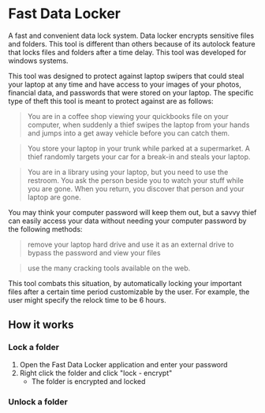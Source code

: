 # Fast Data Locker

A fast and convenient data lock system. Data locker encrypts sensitive files and folders.
This tool is different than others because of its autolock feature that locks files and folders after a time delay. 
This tool was developed for windows systems.

This tool was designed to protect against laptop swipers that could steal your laptop at any time and have access to your images of your photos, financial data, and passwords that were stored on your laptop. The specific type of theft this tool is meant to protect against are as follows:

> You are in a coffee shop viewing your quickbooks file on your computer, when suddenly a thief swipes the laptop from your hands and jumps into a get away vehicle before you can catch them.

> You store your laptop in your trunk while parked at a supermarket. A thief randomly targets your car for a break-in and steals your laptop.

> You are in a library using your laptop, but you need to use the restroom. You ask the person beside you to watch your stuff while you are gone. When you return, you discover that person and your laptop are gone.

You may think your computer password will keep them out, but a savvy thief can easily access your data without needing your computer password by the following methods:

> remove your laptop hard drive and use it as an external drive to bypass the password and view your files 

> use the many cracking tools available on the web.

This tool combats this situation, by automatically locking your important files after a certain time period customizable by the user. For example, the user might specify the relock time to be 6 hours.



## How it works
### Lock a folder
1. Open the Fast Data Locker application and enter your password
2. Right click the folder and click "lock - encrypt"
	* The folder is encrypted and locked

### Unlock a folder


